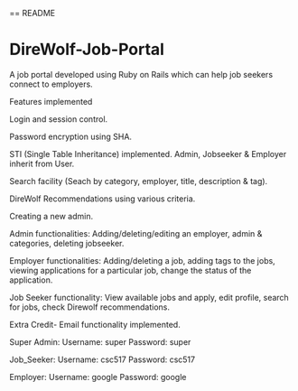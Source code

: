 == README

# DireWolf-Job-Portal
A job portal developed using Ruby on Rails which can help job seekers connect to employers.

Features implemented

Login and session control.

Password encryption using SHA.

STI (Single Table Inheritance) implemented. Admin, Jobseeker & Employer inherit from User.

Search facility (Seach by category, employer, title, description & tag).

DireWolf Recommendations using various criteria.

Creating a new admin.

Admin functionalities: Adding/deleting/editing an employer, admin & categories, deleting jobseeker.

Employer functionalities: Adding/deleting a job, adding tags to the jobs, viewing applications for a particular job, change the status of the application.

Job Seeker functionality: View available jobs and apply, edit profile, search for jobs, check Direwolf recommendations.

Extra Credit- Email functionality implemented.


Super Admin:
Username:  super
Password: super

Job_Seeker:
Username: csc517
Password: csc517

Employer:
Username: google
Password: google

